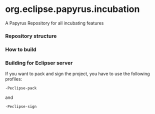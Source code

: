 # org.eclipse.papyrus.incubation
A Papyrus Repository for all incubating features 

### Repository structure ###

### How to build ###

### Building for Eclipser server ###

If you want to pack and sign the project, you have to use the following profiles:

```
-Peclipse-pack
```

and

```
-Peclipse-sign
```
